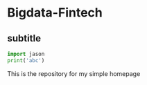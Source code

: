 # Bigdata-Fintech

## subtitle

```py
import jason
print('abc')
```

This is the repository for my simple homepage
